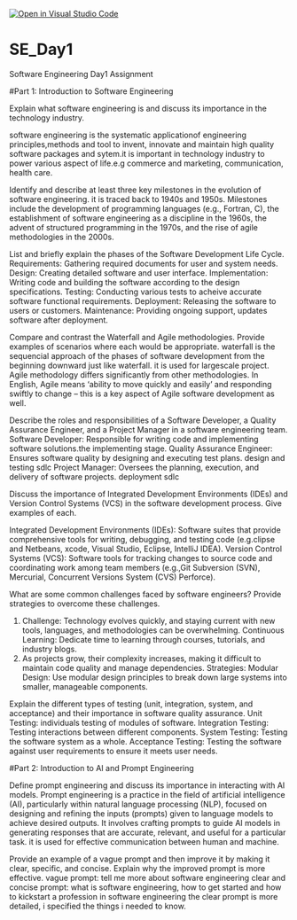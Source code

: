 [![Open in Visual Studio Code](https://classroom.github.com/assets/open-in-vscode-2e0aaae1b6195c2367325f4f02e2d04e9abb55f0b24a779b69b11b9e10269abc.svg)](https://classroom.github.com/online_ide?assignment_repo_id=15532890&assignment_repo_type=AssignmentRepo)
# SE_Day1
Software Engineering Day1 Assignment

#Part 1: Introduction to Software Engineering

Explain what software engineering is and discuss its importance in the technology industry.

software engineering is the systematic applicationof engineering principles,methods and tool to invent, innovate and maintain high quality software packages and sytem.it is important in technology industry to power various aspect of life.e.g commerce and marketing, communication, health care.

Identify and describe at least three key milestones in the evolution of software engineering.
it is traced back to 1940s and 1950s. Milestones include the development of programming languages (e.g., Fortran, C), the establishment of software engineering as a discipline in the 1960s, the advent of structured programming in the 1970s, and the rise of agile methodologies in the 2000s.

List and briefly explain the phases of the Software Development Life Cycle.
Requirements: Gathering required documents for user and system needs.
Design: Creating detailed software and user interface. 
Implementation: Writing code and building the software according to the design specifications.
Testing: Conducting various tests to acheive accurate software functional requirements.
Deployment: Releasing the software to users or customers.
Maintenance: Providing ongoing support, updates software after deployment.


Compare and contrast the Waterfall and Agile methodologies. Provide examples of scenarios where each would be appropriate.
waterfall is the sequencial approach of the phases of software development from the beginning downward just like waterfall. it is used for largescale project.
Agile methodology differs significantly from other methodologies. In English, Agile means ‘ability to move quickly and easily’ and responding swiftly to change – this is a key aspect of Agile software development as well. 

Describe the roles and responsibilities of a Software Developer, a Quality Assurance Engineer, and a Project Manager in a software engineering team.
Software Developer: Responsible for writing code and implementing software solutions.the implementing stage.
Quality Assurance Engineer: Ensures software quality by designing and executing test plans. design and testing sdlc
Project Manager: Oversees the planning, execution, and delivery of software projects. deployment sdlc
  
Discuss the importance of Integrated Development Environments (IDEs) and Version Control Systems (VCS) in the software development process. Give examples of each.

Integrated Development Environments (IDEs): Software suites that provide comprehensive tools for writing, debugging, and testing code (e.g.clipse and Netbeans, xcode, Visual Studio, Eclipse, IntelliJ IDEA).
Version Control Systems (VCS): Software tools for tracking changes to source code and coordinating work among team members (e.g.,Git
Subversion (SVN), Mercurial, Concurrent Versions System (CVS) Perforce).

What are some common challenges faced by software engineers? Provide strategies to overcome these challenges.
1. Challenge: Technology evolves quickly, and staying current with new tools, languages, and methodologies can be overwhelming.
Continuous Learning: Dedicate time to learning through courses, tutorials, and industry blogs.
2. As projects grow, their complexity increases, making it difficult to maintain code quality and manage dependencies.
Strategies:
Modular Design: Use modular design principles to break down large systems into smaller, manageable components.

Explain the different types of testing (unit, integration, system, and acceptance) and their importance in software quality assurance.
Unit Testing: individuals testing of modules of software.
Integration Testing: Testing interactions between different components.
System Testing: Testing the software system as a whole.
Acceptance Testing: Testing the software against user requirements to ensure it meets user needs.


#Part 2: Introduction to AI and Prompt Engineering


Define prompt engineering and discuss its importance in interacting with AI models.
Prompt engineering is a practice in the field of artificial intelligence (AI), particularly within natural language processing (NLP), focused on designing and refining the inputs (prompts) given to language models to achieve desired outputs. It involves crafting prompts to guide AI models in generating responses that are accurate, relevant, and useful for a particular task. it is used for effective communication between human and machine.

Provide an example of a vague prompt and then improve it by making it clear, specific, and concise. Explain why the improved prompt is more effective.
vague prompt: tell me more about software engineering
clear and concise prompt: what is software engineering, how to get started and how to kickstart a profession in software engineering
the clear prompt is more detailed, i specified the things i needed to know.
